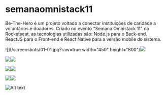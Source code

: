 # semanaomnistack11
Be-The-Hero é um projeto voltado a conectar instituições de caridade a voluntários e doadores.
Criado no evento "Semana Omnistack 11" da Rocketseat, as tecnologias utilizadas são: Node.js para o Back-end, ReactJS para o Front-end e React Native para a versão mobile do sistema.

![](/screenshots/01-01.jpg?raw=true width="450" height="800")![](/screenshots/01-02.jpg?raw=true)

![](/screenshots/01-03.jpg?raw=true)![](/screenshots/02-01.jpg?raw=true)

![](/screenshots/02-02.jpg?raw=true)![](/screenshots/02-03.jpg?raw=true)

![](/screenshots/02-04.jpg?raw=true)![](/screenshots/02-05.jpg?raw=true)

![Alt text](/screenshots/02-06.jpg?raw=true)
